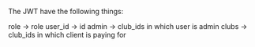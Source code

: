 The JWT have the following things:

role -> role
user_id -> id
admin -> club_ids in which user is admin
clubs -> club_ids in which client is paying for
